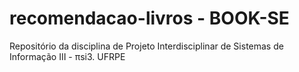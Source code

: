 # recomendacao-livros - BOOK-SE

Repositório da disciplina de Projeto Interdisciplinar de Sistemas de Informação III - πsi3. 
UFRPE
